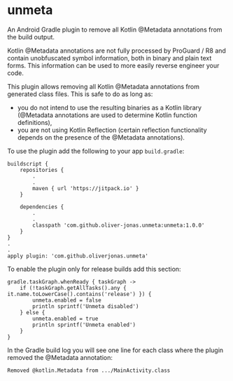 # unmeta

An Android Gradle plugin to remove all Kotlin @Metadata annotations from the build output.

Kotlin @Metadata annotations are not fully processed by ProGuard / R8 and contain unobfuscated symbol information, both in binary and plain text forms. This information can be used to more easily reverse engineer your code.

This plugin allows removing all Kotlin @Metadata annotations from generated class files. This is safe to do as long as:

* you do not intend to use the resulting binaries as a Kotlin library (@Metadata annotations are used to determine Kotlin function definitions),
* you are not using Kotlin Reflection (certain reflection functionality depends on the presence of the @Metadata annotations).

To use the plugin add the following to your app `build.gradle`:

```
buildscript {
    repositories {
        .
        .
        maven { url 'https://jitpack.io' }
    }

    dependencies {
        .
        .
        classpath 'com.github.oliver-jonas.unmeta:unmeta:1.0.0'
    }
}
.
.
apply plugin: 'com.github.oliverjonas.unmeta'
```

To enable the plugin only for release builds add this section:

```
gradle.taskGraph.whenReady { taskGraph ->
    if (!taskGraph.getAllTasks().any { it.name.toLowerCase().contains('release') }) {
        unmeta.enabled = false      
        println sprintf('Unmeta disabled')
    } else {
        unmeta.enabled = true       
        println sprintf('Unmeta enabled')
    }
}
```

In the Gradle build log you will see one line for each class where the plugin removed the @Metadata annotation:

```
Removed @kotlin.Metadata from .../MainActivity.class
```
